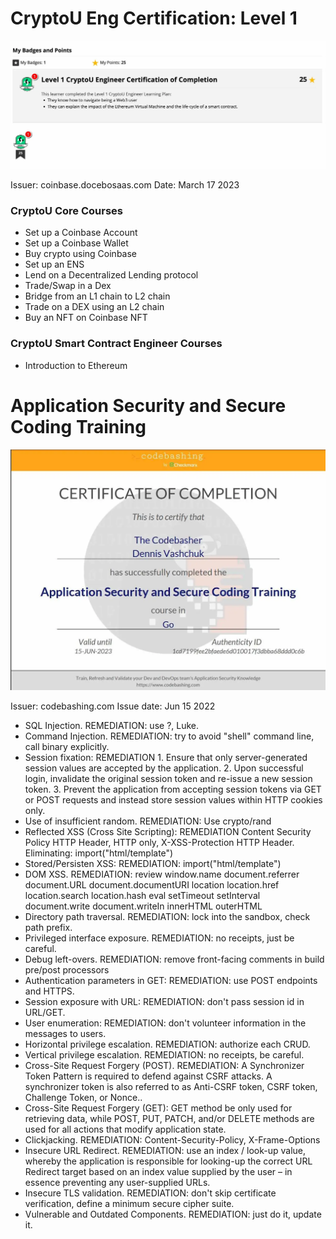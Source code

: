 # CryptoU Eng Certification: Level 1

![](2023-03-29-14-03-02.webp)

Issuer: coinbase.docebosaas.com
Date: March 17 2023

### CryptoU Core Courses

- Set up a Coinbase Account
- Set up a Coinbase Wallet
- Buy crypto using Coinbase
- Set up an ENS
- Lend on a Decentralized Lending protocol
- Trade/Swap in a Dex
- Bridge from an L1 chain to L2 chain
- Trade on a DEX using an L2 chain
- Buy an NFT on Coinbase NFT

### CryptoU Smart Contract Engineer Courses

- Introduction to Ethereum


# Application Security and Secure Coding Training
![](2023-03-29-14-11-16.webp)

Issuer: codebashing.com
Issue date: Jun 15 2022

- SQL Injection. REMEDIATION: use ?, Luke.
- Command Injection. REMEDIATION: try to avoid "shell" command line, call binary explicitly.
- Session fixation: REMEDIATION 1. Ensure that only server-generated session values are accepted by the application. 2. Upon successful login, invalidate the original session token and re-issue a new session token. 3. Prevent the application from accepting session tokens via GET or POST requests and instead store session values within HTTP cookies only.
- Use of insufficient random. REMEDIATION: Use crypto/rand
- Reflected XSS (Cross Site Scripting): REMEDIATION Content Security Policy HTTP Header, HTTP only, X-XSS-Protection HTTP Header. Eliminating: import("html/template")
- Stored/Persisten XSS: REMEDIATION: import("html/template")
- DOM XSS. REMEDIATION: review window.name document.referrer document.URL document.documentURI location location.href location.search location.hash eval setTimeout setInterval document.write document.writeIn innerHTML outerHTML
- Directory path traversal. REMEDIATION: lock into the sandbox, check path prefix.
- Privileged interface exposure. REMEDIATION: no receipts, just be careful.
- Debug left-overs. REMEDIATION: remove front-facing comments in build pre/post processors
- Authentication parameters in GET: REMEDIATION: use POST endpoints and HTTPS.
- Session exposure with URL: REMEDIATION: don't pass session id in URL/GET.
- User enumeration: REMEDIATION: don't volunteer information in the messages to users.
- Horizontal privilege escalation. REMEDIATION: authorize each CRUD.
- Vertical privilege escalation. REMEDIATION: no receipts, be careful.
- Cross-Site Request Forgery (POST). REMEDIATION: A Synchronizer Token Pattern is required to defend against CSRF attacks. A synchronizer token is also referred to as Anti-CSRF token, CSRF token, Challenge Token, or Nonce..
- Cross-Site Request Forgery (GET): GET method be only used for retrieving data, while POST, PUT, PATCH, and/or DELETE methods are used for all actions that modify application state.
- Clickjacking. REMEDIATION: Content-Security-Policy, X-Frame-Options
- Insecure URL Redirect. REMEDIATION: use an index / look-up value, whereby the application is responsible for looking-up the correct URL Redirect target based on an index value supplied by the user – in essence preventing any user-supplied URLs.
- Insecure TLS validation. REMEDIATION: don't skip certificate verification, define a minimum secure cipher suite.
- Vulnerable and Outdated Components. REMEDIATION: just do it, update it.